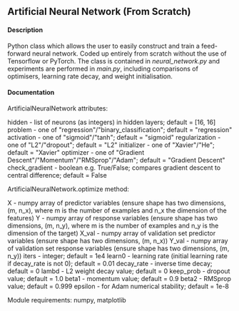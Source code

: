 ## Artificial Neural Network (From Scratch)

#### Description

Python class which allows the user to easily construct and train a feed-forward neural network. Coded up entirely from scratch without the use of Tensorflow or PyTorch. The class is contained in *neural_network.py* and experiments are performed in *main.py*, including comparisons of optimisers, learning rate decay, and weight initialisation. 

#### Documentation

ArtificialNeuralNetwork attributes:

hidden         - list of neurons (as integers) in hidden layers; default = [16, 16]
problem        - one of "regression"/"binary_classification"; default = "regression"
activation     - one of "sigmoid"/"tanh"; default = "sigmoid"
regularization - one of "L2"/"dropout"; default = "L2"
initializer    - one of "Xavier"/"He"; default = "Xavier"
optimizer      - one of "Gradient Descent"/"Momentum"/"RMSprop"/"Adam"; default = "Gradient Descent"
check_gradient - boolean e.g. True/False; compares gradient descent to central difference; default = False

ArtificialNeuralNetwork.optimize method:

X              - numpy array of predictor variables (ensure shape has two dimensions, (m, n_x), where m is the number of examples and n_x the dimension of the features) 
Y              - numpy array of response variables (ensure shape has two dimensions, (m, n_y), where m is the number of examples and n_y is the dimension of the target)
X_val          - numpy array of validation set predictor variables (ensure shape has two dimensions, (m, n_x))
Y_val          - numpy array of validation set response variables (ensure shape has two dimensions, (m, n_y))
iters          - integer; default = 1e4
learn0         - learning rate (initial learning rate if decay_rate is not 0); default = 0.01 
decay_rate     - inverse time decay; default = 0
lambd          - L2 weight decay value; default = 0
keep_prob      - dropout value; default = 1.0
beta1          - momentum value; default = 0.9
beta2          - RMSprop value; default = 0.999
epsilon        - for Adam numerical stability; default = 1e-8

Module requirements: numpy, matplotlib